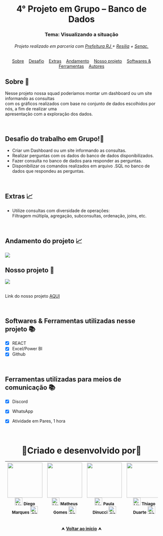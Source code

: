 <div id="topo"</div>
<div align="center"> <h1> 4° Projeto em Grupo – Banco de Dados </h1> 

<h3> Tema: Visualizando a situação </h3> </div>

<h6 align="center"> Projeto realizado em parceria com   
<a href="https://prefeitura.rio/desenvolvimento-economico-inovacao-simplificacao/programadores-cariocas-comemoram-formatura-na-cidade-das-artes/"        target="_blank">Prefeitura RJ </a> + 
<a href="https://www.resilia.com.br/" target="_blank">Resilia</a> + 
<a href="https://www.rj.senac.br/" target="_blank">Senac.</a> </h6>

<a href="" target="_blank"></a>


<div id="inicio" align=center>
  <a href="#sobre">Sobre</a>&nbsp;&nbsp;&nbsp;
  <a href="#desafio">Desafio</a>&nbsp;&nbsp;&nbsp;
  <a href="#extras">Extras</a>&nbsp;&nbsp;&nbsp;
  <a href="#andamento">Andamento</a>&nbsp;&nbsp;&nbsp;
  <a href="#projeto">Nosso projeto</a>&nbsp;&nbsp;&nbsp;
  <a href="#linguagens">Softwares & Ferramentas</a>&nbsp;&nbsp;&nbsp;
  <a href="#autor">Autores<a>
</div>

<h2 id="sobre">Sobre 🔎</h2>

Nesse projeto nossa squad poderíamos montar um dashboard ou um site informando as consultas <br> 
com os gráficos realizados com base no conjunto de dados escolhidos por nós, a fim de realizar uma <br>
apresentação com a exploração dos dados.


<br>

<h2 id="desafio">Desafio do trabalho em Grupo!🔎</h2>

- Criar um Dashboard ou um site informando as consultas.
- Realizar perguntas com os dados do banco de dados disponibilizados.
- Fazer consulta no banco de dados para responder as perguntas.
- Disponibilizar os comandos realizados em arquivo .SQL no banco de dados que respondeu as perguntas.


<br>

<h2 id="extras">Extras 📈</h2>

  - Utilize consultas com diversidade de operações: <br>
 Filtragem múltipla, agregação, subconsultas, ordenação, joins, etc.

<br>

<h2 id="andamento">Andamento do projeto 📈</h2>

 <img src="http://img.shields.io/static/v1?label=STATUS&message=%20FINALIZADO&color=GREEN&style=for-the-badge"/> 

<!-- > :construction: Projeto em construção :construction: -->


<br>


<h2 id="projeto">Nosso projeto 🎨</h2>

<img src="https://user-images.githubusercontent.com/112782424/217072240-f9972199-5596-43f3-b3d8-5ef3e8751193.png">
<br><br>

Link do nosso projeto <a href="">AQUI<a>


<br>


<h2 id="linguagens">Softwares & Ferramentas utilizadas nesse projeto 📚</h2>

  - [x] REACT
  - [x] Excel/Power BI
  - [x] Github
    
<br>
    
  <h2 id="linguagens">Ferramentas utilizadas para meios de comunicação 📚</h2>
    
  - [x] Discord
  - [x] WhatsApp
  - [x] Atividade em Pares, 1 hora


<br>

<div id="autor" align="center">

# 🤜Criado e desenvolvido por🤛

| <img src="https://avatars.githubusercontent.com/u/113364521?v=4" width=115><br><sub>  <a href="https://www.linkedin.com/in/diegomarques097/" target="_blank"><img src="https://cdn-icons-png.flaticon.com/512/145/145807.png" height="25em" title="LinkedIn de Diego Marques"></a> **Diego Marques**  <a href="https://github.com/Diegool97" target="_blank"><img src="https://cdn-icons-png.flaticon.com/512/733/733553.png" height="25em" title="GitHub de Diego"></a> </sub> |  <img src="https://avatars.githubusercontent.com/u/112782424?v=4" width=115><br><sub> <a href="https://www.linkedin.com/in/matheus-gomes-780339211/" target="_blank"><img src="https://cdn-icons-png.flaticon.com/512/145/145807.png" height="25em" title="LinkedIn de Matheus Gomes"></a> **Matheus Gomes**  <a href="https://github.com/MatheusPCRJ" target="_blank"><img src="https://cdn-icons-png.flaticon.com/512/733/733553.png" height="25em" title="GitHub de MatheusPCRJ"></a></sub> |  <img src="https://avatars.githubusercontent.com/u/113364124?v=4" width=115><br><sub> <a href="https://www.linkedin.com/in/pauladinucci/" target="_blank"><img src="https://cdn-icons-png.flaticon.com/512/145/145807.png" height="25em" title="LinkedIn de Paula Dinucci"></a> **Paula Dinucci**  <a href="https://github.com/pauladinucci" target="_blank"><img src="https://cdn-icons-png.flaticon.com/512/733/733553.png" height="25em" title="GitHub de pauladinucci"></a> </sub> |  <img src="https://avatars.githubusercontent.com/u/106554492?v=4" width=115><br><sub>  <a href="https://www.linkedin.com/in/thiago-duarte-n/" target="_blank"><img src="https://cdn-icons-png.flaticon.com/512/145/145807.png" height="25em" title="LinkedIn de Thiago Duarte"></a> **Thiago Duarte**  <a href="https://github.com/ThiagoDuart4" target="_blank"><img src="https://cdn-icons-png.flaticon.com/512/733/733553.png" height="25em" title="GitHub de Thiago"></a> </sub> |
| :---: | :---: | :---: | :---: |

</div>

<br>

<div align="center">
  &#11165;&nbsp;<a href="#topo"><strong>Voltar ao início</strong></a>&nbsp;&#11165;
</div>
